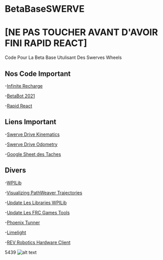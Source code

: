 # BetaBaseSWERVE
# [NE PAS TOUCHER AVANT D'AVOIR FINI RAPID REACT]
 Code Pour La Beta Base Utulisant Des Swerves Wheels

## Nos Code Important
 -[Infinite Recharge](https://github.com/huskies5439/InfiniteRecharge)
 
 -[BetaBot 2021](https://github.com/huskies5439/BetaBotBleu2021)
 
 -[Rapid React](https://github.com/huskies5439/RapidReact)
 
## Liens Important

  -[Swerve Drive Kinematics](https://docs.wpilib.org/en/stable/docs/software/kinematics-and-odometry/swerve-drive-kinematics.html)
  
  -[Swerve Drive Odometry](https://docs.wpilib.org/en/stable/docs/software/kinematics-and-odometry/swerve-drive-odometry.html)
  
  -[Google Sheet des Tache](https://docs.google.com/spreadsheets/d/1AxY8FpF-gWeQtHU9PpCTP74TjODsy8M275rWg9LeZGs/edit#gid=0)[s](https://drive.google.com/file/d/1RP0ITKWUICqrbAXKZ2cotDWQud7qY4J7/view?usp=sharing)

## Divers

  -[WPILib](https://docs.wpilib.org/en/stable/index.html)
  
  -[Visualizing PathWeaver Trajectories](https://docs.wpilib.org/en/stable/docs/software/pathplanning/pathweaver/drawing-pathweaver-path.html)
  
  -[Update Les Libraries WPILib](https://docs.wpilib.org/en/stable/docs/zero-to-robot/step-2/wpilib-setup.html)
  
  -[Update Les FRC Games Tools](https://docs.wpilib.org/en/stable/docs/zero-to-robot/step-2/frc-game-tools.html)
  
  -[Phoenix Tunner](https://github.com/CrossTheRoadElec/Phoenix-Releases/releases/download/v5.20.2.2/CTRE_Phoenix_Framework_v5.20.2.2.exe)
  
  -[Limelight](https://downloads.limelightvision.io/software/LimelightFinderSetup1_0_1.exe)
  
  -[REV Robotics Hardware Client](https://docs.revrobotics.com/rev-control-system/managing-the-control-system/rev-hardware-client)
  
   5439 ![alt text](https://pbs.twimg.com/profile_images/586350658762055680/OE5SxvVT_400x400.png)
  
